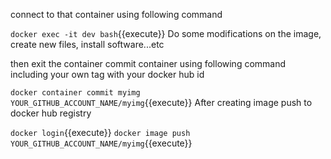 connect to that container using following command

`docker exec -it dev bash`{{execute}}
Do some modifications on the image, create new files, install software...etc

then exit the container commit container using following command including your own tag with your docker hub id

`docker container commit myimg YOUR_GITHUB_ACCOUNT_NAME/myimg`{{execute}}
After creating image push to docker hub registry

`docker login`{{execute}}
`docker image push YOUR_GITHUB_ACCOUNT_NAME/myimg`{{execute}}